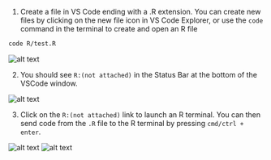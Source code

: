 
1) Create a file in VS Code ending with a .R extension. You can create new files
by clicking on the new file icon in VS Code Explorer, or use the `code` command
in the terminal to create and open an R file

```bash
code R/test.R
```

![alt text](../assets/rdev4.png)

2) You should see `R:(not attached)` in the Status Bar at the bottom of the
VSCode window.

![alt text](../assets/rdev11.png)

3) Click on the `R:(not attached)` link to launch an R terminal. You can then
send code from the `.R` file to the R terminal by pressing `cmd/ctrl + enter`.

![alt text](../assets/rdev12.png) ![alt text](../assets/rdev5.png)

